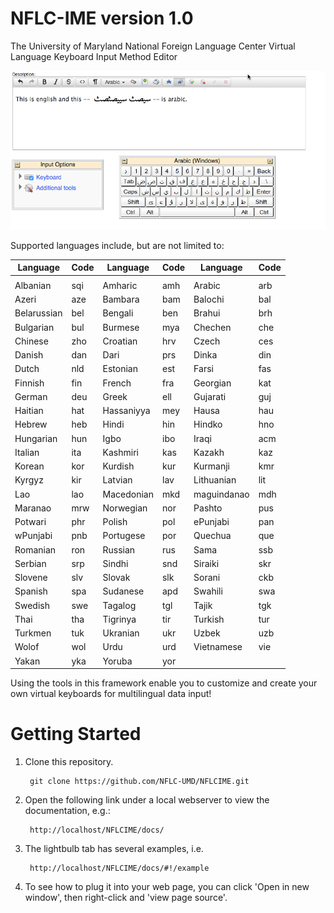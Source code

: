 # NFLC-IME version 1.0
The University of Maryland National Foreign Language Center
Virtual Language Keyboard Input Method Editor

![Mou icon](resources/docs/arabicscreenshot.png)

Supported languages include, but are not limited to:

Language     | Code   | Language  | Code | Language | Code |
------------ | -------| --------  | ---- | -------- | ---- |
             |        |           |      |          |      |
Albanian     | sqi    | Amharic   | amh  | Arabic   | arb  |
Azeri        | aze    | Bambara   | bam  | Balochi  | bal  |
Belarussian  | bel    | Bengali   | ben  | Brahui   | brh  |
Bulgarian    | bul    | Burmese   | mya  | Chechen  | che  |
Chinese      | zho    | Croatian  | hrv  | Czech    | ces  |
Danish       | dan    | Dari      | prs  | Dinka    | din  |
Dutch        | nld    | Estonian  | est  | Farsi    | fas  |
Finnish      | fin    | French    | fra  | Georgian | kat  |
German       | deu    | Greek     | ell  | Gujarati | guj  |
Haitian      | hat    | Hassaniyya | mey | Hausa   | hau  |
Hebrew       | heb    | Hindi     | hin  | Hindko   | hno  | 
Hungarian    | hun    | Igbo      | ibo  | Iraqi    | acm  |
Italian      | ita    | Kashmiri  | kas  | Kazakh   | kaz  |  
Korean       | kor    | Kurdish   | kur  | Kurmanji | kmr  |
Kyrgyz       | kir    | Latvian   | lav  | Lithuanian | lit |
Lao          | lao    | Macedonian | mkd | maguindanao | mdh |
Maranao      | mrw    | Norwegian | nor  | Pashto   | pus |
Potwari      | phr    | Polish    | pol  | ePunjabi | pan |
wPunjabi     | pnb    | Portugese | por  | Quechua  | que | 
Romanian     | ron    | Russian   | rus  | Sama     | ssb | 
Serbian      | srp    | Sindhi    | snd  | Siraiki  | skr |
Slovene      | slv    | Slovak    | slk  | Sorani   | ckb |
Spanish      | spa    | Sudanese  | apd  | Swahili  | swa |
Swedish      | swe    | Tagalog   | tgl  | Tajik    | tgk |
Thai         | tha    | Tigrinya  | tir  | Turkish  | tur |
Turkmen      | tuk    | Ukranian  | ukr  | Uzbek    | uzb |
Wolof        | wol    | Urdu      | urd  | Vietnamese | vie |
Yakan        | yka    | Yoruba    | yor

Using the tools in this framework enable you to customize and create your 
own virtual keyboards for multilingual data input!

# Getting Started

1. Clone this repository.

        git clone https://github.com/NFLC-UMD/NFLCIME.git

1. Open the following link under a local webserver to view the documentation, e.g.:

        http://localhost/NFLCIME/docs/

1. The lightbulb tab has several examples, i.e.

        http://localhost/NFLCIME/docs/#!/example

1. To see how to plug it into your web page, you can click 'Open in new window', then right-click and 'view page source'.

